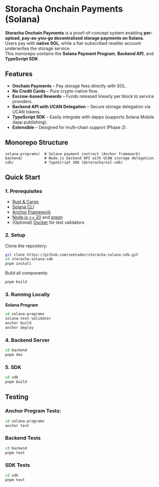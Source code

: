 # Storacha Onchain Payments (Solana)

**Storacha Onchain Payments** is a proof-of-concept system enabling **per-upload, pay-as-you-go decentralized storage payments on Solana**.  
Users pay with **native SOL**, while a fiat-subscribed reseller account underwrites the storage service.  
This monorepo contains the **Solana Payment Program**, **Backend API**, and **TypeScript SDK**.

## Features

- **Onchain Payments** – Pay storage fees directly with SOL.
- **No Credit Cards** – Pure crypto-native flow.
- **Escrow-based Rewards** – Funds released linearly per block to service providers.
- **Backend API with UCAN Delegation** – Secure storage delegation via UCAN tokens.
- **TypeScript SDK** – Easily integrate with dapps (supports Solana Mobile dapp publishing).
- **Extensible** – Designed for multi-chain support (Phase 2).

## Monorepo Structure

```
solana-programs/  # Solana payment contract (Anchor framework)
backend/          # Node.js backend API with UCAN storage delegation
sdk/              # TypeScript SDK (@storacha/sol-sdk)
```

## Quick Start

### **1. Prerequisites**

- [Rust & Cargo](https://www.rust-lang.org/tools/install)
- [Solana CLI](https://solana.com/docs/intro/installation)
- [Anchor Framework](https://www.anchor-lang.com/docs/installation)
- [Node.js >= 20](https://nodejs.org/en/) and [pnpm](https://pnpm.io/installation)
- (Optional) [Docker](https://www.docker.com/) for test validators

### **2. Setup**

Clone the repository:

```bash
git clone https://github.com/seetadev/storacha-solana-sdk.git
cd storacha-solana-sdk
pnpm install
```

Build all components:

```bash
pnpm build
```

### **3. Running Locally**

**Solana Program**

```bash
cd solana-programs
solana-test-validator
anchor build
anchor deploy
```

### **4. Backend Server**

```bash
cd backend
pnpm dev
```

### **5. SDK**

```bash
cd sdk
pnpm build
```

## Testing

### **Anchor Program Tests:**

```bash
cd solana-programs
anchor test
```

### **Backend Tests**

```bash
cd backend
pnpm test
```

### **SDK Tests**

```bash
cd sdk
pnpm test
```
